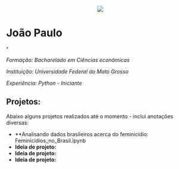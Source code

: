 

<p align="center">
  <img src="https://raw.githubusercontent.com/carlosfab/template_portfolio/master/banner.png" >
</p>

# João Paulo
<sub>*

**Formação:* Bacharelado em Ciências econômicas
<sub>*
  
  **Instituição:* Universidade Federal do Mato Grosso
  <sub>*

**Experiência:* Python - Iniciante
<sub>*
  






## Projetos:
Abaixo alguns projetos realizados até o momento - inclui anotações diversas:

* **Analisando dados brasileiros acerca do feminicídio: Feminicidios_no_Brasil.ipynb
* **Ideia de projeto:** 
* **Ideia de projeto:** 
* **Ideia de projeto:** 
